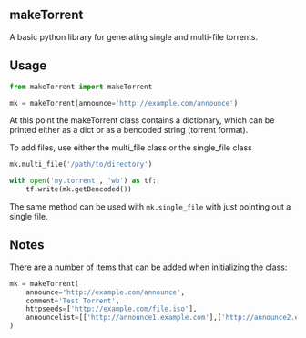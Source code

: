 makeTorrent
-----------


A basic python library for generating single and multi-file torrents.


Usage
-----

```python
from makeTorrent import makeTorrent

mk = makeTorrent(announce='http://example.com/announce')
```

At this point the makeTorrent class contains a dictionary, which can be printed either as a dict or as a bencoded string (torrent format).

To add files, use either the multi_file class or the single_file class

```python
mk.multi_file('/path/to/directory')

with open('my.torrent', 'wb') as tf:
    tf.write(mk.getBencoded())
```

The same method can be used with `mk.single_file` with just pointing out a single file.

Notes
-----

There are a number of items that can be added when initializing the class:

```python
mk = makeTorrent(
    announce='http://example.com/announce',
    comment='Test Torrent',
    httpseeds=['http://example.com/file.iso'],
    announcelist=[['http://announce1.example.com'],['http://announce2.example.com']]
)
```




